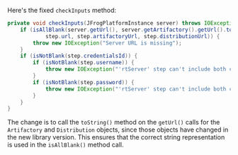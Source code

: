 Here's the fixed `checkInputs` method:

```java
private void checkInputs(JFrogPlatformInstance server) throws IOException {
    if (isAllBlank(server.getUrl(), server.getArtifactory().getUrl().toString(), server.getDistribution().getUrl().toString(),
            step.url, step.artifactoryUrl, step.distributionUrl)) {
        throw new IOException("Server URL is missing");
    }
    if (isNotBlank(step.credentialsId)) {
        if (isNotBlank(step.username)) {
            throw new IOException("'rtServer' step can't include both credentialsId and username");
        }
        if (isNotBlank(step.password)) {
            throw new IOException("'rtServer' step can't include both credentialsId and password");
        }
    }
}
```

The change is to call the `toString()` method on the `getUrl()` calls for the `Artifactory` and `Distribution` objects, since those objects have changed in the new library version. This ensures that the correct string representation is used in the `isAllBlank()` method call.